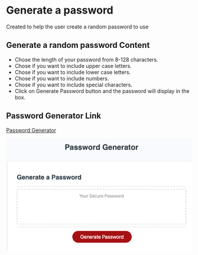 # Generate a password
Created to help the user create a random password to use

## Generate a random password Content
* Chose the length of your password from 8-128 characters.
* Chose if  you want to include upper case letters.
* Chose if  you want to include lower case letters.
* Chose if  you want to include numbers.
* Chose if  you want to include special characters.
* Click on Generate Password button and the password will display in the box.


## Password Generator Link

[Password Generator](https://jaimecedillo.github.io/generate-a-password/)

![Application Screenshot](https://github.com/jaimecedillo/generate-a-password/blob/main/screenshot.png)

